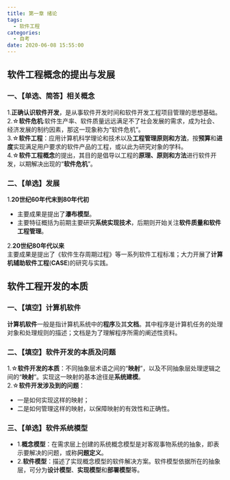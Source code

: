 ```yaml
---
title: 第一章 绪论
tags:
  - 软件工程
categories:
  - 自考
date: 2020-06-08 15:55:00
---
```

## 软件工程概念的提出与发展  

### 一、【单选、简答】相关概念  
1.**正确认识软件开发**，是从事软件开发时间和软件开发工程项目管理的思想基础。  
2.☆**软件危机**:软件生产率、软件质量远远满足不了社会发展的需求，成为社会、经济发展的制约因素，那这一现象称为“软件危机”。  
3.☆**软件工程**：应用计算机科学理论和技术以及**工程管理原则和方法**，按**预算**和**进度**实现满足用户要求的软件产品的工程，或以此为研究对象的学科。  
4.☆**软件工程概念**的提出，其目的是倡导以工程的**原理、原则和方法**进行软件开发，以期解决出现的“**软件危机**”。  
### 二、【单选】发展  
1.**20世纪60年代末到80年代初**  
  - 主要成果是提出了**瀑布模型**。  
  - 主要特征概括为前期主要研究**系统实现技术**，后期则开始关注**软件质量和软件工程管理**。   

2.**20世纪80年代以来**  
主要成果是提出了《软件生存周期过程》等一系列软件工程标准；大力开展了**计算机辅助软件工程**(**CASE**)的研究与实践。 

## 软件工程开发的本质
### 一、【填空】计算机软件  
**计算机软件**一般是指计算机系统中的**程序**及其**文档**。其中程序是计算机任务的处理对象和处理规则的描述；文档是为了理解程序所需的阐述性资料。
### 二、【填空】软件开发的本质及问题  
1.☆**软件开发的本质**：不同抽象层术语之间的“**映射**”，以及不同抽象层处理逻辑之间的“**映射**”。实现这一映射的基本途径是**系统建模**。  
2.☆**软件开发涉及到的问题**：
  - 一是如何实现这样的映射；
  - 二是如何管理这样的映射，以保障映射的有效性和正确性。
### 三、【单选】软件系统模型
  - 1.**概念模型**：在需求层上创建的系统概念模型是对客观事物系统的抽象，即表示要解决的问题，或称**问题定义**。 
  - 2.**软件模型**：描述了实现概念模型的软件解决方案。软件模型依据所在的抽象层，可分为**设计模型**、**实现模型**和**部署模型**等。

